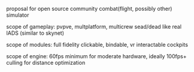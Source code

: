 proposal for open source community combat(flight, possibly other) simulator

scope of gameplay:
pvpve, multplatform, multicrew
sead/dead like real IADS (similar to skynet)


scope of modules:
full fidelity clickable, bindable, vr interactable cockpits

scope of engine:
60fps minimum for moderate hardware, ideally 100fps+
culling for distance optimization
